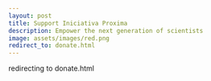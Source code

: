 ```yaml
---
layout: post
title: Support Iniciativa Proxima
description: Empower the next generation of scientists
image: assets/images/red.png
redirect_to: donate.html
---
```


redirecting to donate.html